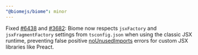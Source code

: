 ```yaml
---
"@biomejs/biome": minor
---
```


Fixed [#6438](https://github.com/biomejs/biome/issues/6438) and [#3682](https://github.com/biomejs/biome/issues/3682): Biome now respects `jsxFactory` and `jsxFragmentFactory` settings from `tsconfig.json` when using the classic JSX runtime, preventing false positive [noUnusedImports](https://biomejs.dev/linter/rules/no-unused-imports/) errors for custom JSX libraries like Preact.
